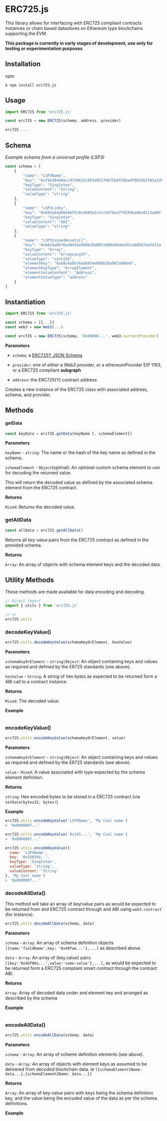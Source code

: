 # ERC725.js

This library allows for interfacing with ERC725 compliant contracts instances or chain based datastores on Ethereum type blockchains supporting the EVM.

**This package is currently in early stages of development, use only for testing or experimentation purposes**

## Installation

npm
```shell script
$ npm install erc725.js
```

## Usage

```js
import ERC725 from 'erc725.js'

const erc725 = new ERC725(schema, address, provider)

erc725.....
```


## Schema

*Example schema from a universal profile (LSP3)*

```js
const schema = [
    {
        "name": "LSP3Name",
        "key": "0xf9e26448acc9f20625c059a95279675b8f58ba4f06d262f83a32b4dd35dee019",
        "keyType": "Singleton",
        "valueContent": "String",
        "valueType": "string"
    },
    {
        "name": "LSP3Links",
        "key": "0xb95a64d66e66f5c0cd985e2c3cc93fbea7f9259eadbe81c3ab0ff4e68df564d6",
        "keyType": "Singleton",
        "valueContent": "URI",
        "valueType": "string"
    },
    {
        "name": "LSP3IssuedAssets[]",
        "key": "0xb8c4a0b76ed8454e098b20a987a980e69abe3b1a88567ae5472af5f863f8c8f9",
        "keyType": "Array",
        "valueContent": "ArrayLength",
        "valueType": "uint256",
        "elementKey": "0xb8c4a0b76ed8454e098b20a987a980e6",
        "elementKeyType": "ArrayElement",
        "elementValueContent": "Address",
        "elementValueType": "address"
    }
]
```


## Instantiation

```js
import ERC725 from 'erc725.js'

const schema = [{...}]
const web3 = new Web3(...)

const erc725 = new ERC725(schema, '0x09098...', web3.currentProvider)
```

**Parameters**

- `schema`: a [ERC725Y JSON Schema](https://github.com/lukso-network/LIPs/blob/master/LSPs/LSP-2-ERC725YJSONSchema.md)

- `provider`: one of either a Web3 provider, or a ethereumProvider EIP 1193, or a ERC725 compliant **subgraph**
<!-- TODO: Show more examples & links for the providers -->
 
 - `address`: the ERC725(Y) contract address 
 

Creates a new instance of the ERC725 class with associated address, schema, and provider.

## Methods

#### getData
```js
const keyData = erc725.getData(keyName [, schemaElement])
```

**Parameters**

`keyName` - `string`: The name or the hash of the key name as defined in the schema.

`schemaElement` - `Object`(optinal): An optional custom schema element to use for decoding the returned value.

This will return the decoded value as defined by the associated schema element from the ERC725 contract.

**Returns**

`Mixed`: Returns the decoded value.


### getAllData

```js
const allData = erc725.getAllData()
```

Returns all key value pairs from the ERC725 contract as defined in the provided schema.

**Returns**

`Array`: An array of objects with schema element keys and the decoded data.


## Utility Methods

These methods are made available for data encoding and decoding.

```js
// Direct import
import { utils } from `erc725.js`

// or
erc725.utils
```


### decodeKeyValue()

```js
erc725.utils.decodeKeyValue(schemaKeyOrElement, hexValue)
```

**Parameters**

`schemaKeyOrElement` - `string|Object`: An object containing keys and values as required and defined by the ER725 standards (see above).

`hexValue` - `String`: A string of hex bytes as expected to be returned form a ABI call to a contract instance.

**Returns**

`Mixed`: The decoded value.

**Example**

```js
```


### encodeKeyValue()

```js
erc725.utils.encodeKeyValue(schemaKeyOrElement, value)
```

**Parameters**

`schemaKeyOrElement` - `string|Object`: An object containing keys and values as required and defined by the ER725 standards (see above).

`value` - `Mixed`: A value associated with type expected by the schema element definition.

**Returns**

`string`: Hex encoded bytes to be stored in a ERC725 contract (via `setData(bytes32, bytes)`)

**Example**

```js
erc725.utils.encodeKeyValue('LSPXName', 'My Cool name')
> '0x000000f...'

erc725.utils.encodeKeyValue('0x245...', 'My Cool name')
> '0x000000f...'

erc725.utils.encodeKeyValue({
  name: 'LSPXName',
  key: '0x356566..',
  keyType: 'Singleton',
  valueType: 'string',
  valueContent: 'String'
}, 'My Cool name')
> '0x000000f...'
```



### decodeAllData()

This method will take an array of key/value pairs as would be expected to be returned from and ERC725 contract through and ABI using `web3.contract` (for instance).

```js
erc725.utils.decodeAllData(schema, data)
```

**Parameters**

`schema` - `Array`: An array of schema definition objects `[{name:'fieldName',key: '0x49fwe...'},...]` as described above.

`data` - `Array`: An array of {key,value} pairs. `[{key:'0x9df80s...',value:'some-value'},...]`, as would be expected to be returned form a ERC725 compliant smart contract through the contract ABI.

**Returns**

`Array`: Array of decoded data under and element key and arranged as described by the schema

**Example**

```js
```


### encodeAllData()

```js
erc725.utils.encodeAllData(schema, data)
```

**Parameters**

`schema` - `Array`: An array of scheme definition elements (see above).

`data` - `Array`: An array of objects with element keys as assumed to be delivered from decoded blockchain data. Ie `[{schemaElement1Name: data...},{schemaElement2Name: data...}]`

**Returns**

`Array`: An array of key-value pairs with keys being the schema definition key, and the value being the encoded value of the data as per the schema definitions.

**Example**

```js
```


